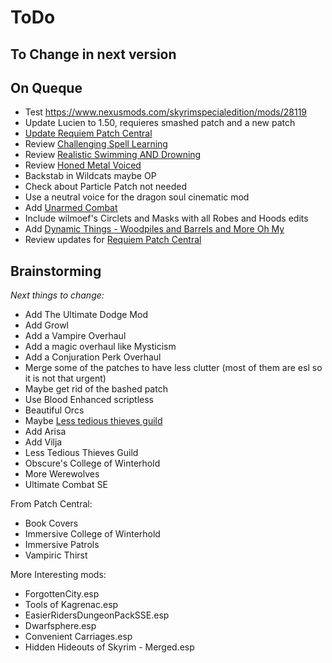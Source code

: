 # ToDo

## To Change in next version

## On Queque

- Test https://www.nexusmods.com/skyrimspecialedition/mods/28119
- Update Lucien to 1.50, requieres smashed patch and a new patch
- [Update Requiem Patch Central](https://www.nexusmods.com/skyrim/mods/61621)
- Review [Challenging Spell Learning](https://www.nexusmods.com/skyrimspecialedition/mods/20521)
- Review [Realistic Swimming AND Drowning](https://www.nexusmods.com/skyrimspecialedition/mods/26735)
- Review [Honed Metal Voiced](https://www.nexusmods.com/skyrimspecialedition/mods/34393)
- Backstab in Wildcats maybe OP
- Check about Particle Patch not needed
- Use a neutral voice for the dragon soul cinematic mod
- Add [Unarmed Combat](https://www.nexusmods.com/skyrim/mods/75779)
- Include wilmoef's Circlets and Masks with all Robes and Hoods edits
- Add [Dynamic Things - Woodpiles and Barrels and More Oh My](https://www.nexusmods.com/skyrimspecialedition/mods/19520)
- Review updates for [Requiem Patch Central](https://www.nexusmods.com/skyrim/mods/61621/)

## Brainstorming

*Next things to change:*

- Add The Ultimate Dodge Mod
- Add Growl
- Add a Vampire Overhaul
- Add a magic overhaul like Mysticism
- Add a Conjuration Perk Overhaul
- Merge some of the patches to have less clutter (most of them are esl so it is not that urgent)
- Maybe get rid of the bashed patch
- Use Blood Enhanced scriptless
- Beautiful Orcs
- Maybe [Less tedious thieves guild](https://www.nexusmods.com/skyrimspecialedition/mods/6581)
- Add Arisa
- Add Vilja
- Less Tedious Thieves Guild
- Obscure's College of Winterhold
- More Werewolves
- Ultimate Combat SE

From Patch Central:

- Book Covers
- Immersive College of Winterhold
- Immersive Patrols
- Vampiric Thirst

More Interesting mods:

- ForgottenCity.esp
- Tools of Kagrenac.esp
- EasierRidersDungeonPackSSE.esp
- Dwarfsphere.esp
- Convenient Carriages.esp
- Hidden Hideouts of Skyrim - Merged.esp
